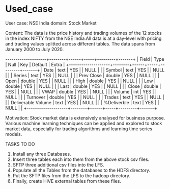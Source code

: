 # Used_case
User case: NSE India
domain: Stock Market

Content:
The data is the price history and trading volumes of the 12 stocks in the index NIFTY from the NSE India.All data is at a day-level with pricing and trading values splitted across different tables. The data spans from January 2000 to July 2020.

--------------------+--------+------+-----+---------+-------+
| Field              | Type   | Null | Key | Default | Extra |
+--------------------+--------+------+-----+---------+-------+
| Date               | text   | YES  |     | NULL    |       |
| Symbol             | text   | YES  |     | NULL    |       |
| Series             | text   | YES  |     | NULL    |       |
| Prev Close         | double | YES  |     | NULL    |       |
| Open               | double | YES  |     | NULL    |       |
| High               | double | YES  |     | NULL    |       |
| Low                | double | YES  |     | NULL    |       |
| Last               | double | YES  |     | NULL    |       |
| Close              | double | YES  |     | NULL    |       |
| VWAP               | double | YES  |     | NULL    |       |
| Volume             | int    | YES  |     | NULL    |       |
| Turnover           | double | YES  |     | NULL    |       |
| Trades             | text   | YES  |     | NULL    |       |
| Deliverable Volume | text   | YES  |     | NULL    |       |
| %Deliverble        | text   | YES  |     | NULL    |       |
+--------------------+--------+------+-----+---------+-------+


Motivation: 
Stock market data is extensively analysed for business purpose. Various machine learning techniques can be applied and explored to stock market data, especially for trading algorithms and learning time series models.

TASKS TO DO
1) Install any three Databases.
2) Insert three tables each into them from the above stock csv files.
3) SFTP three additional csv files into the LFS.
4) Populate all the Tables from the databases to the HDFS directory.
5) Put the SFTP files from the LFS to the hadoop directory.
6) Finally, create HIVE external tables from these files.

